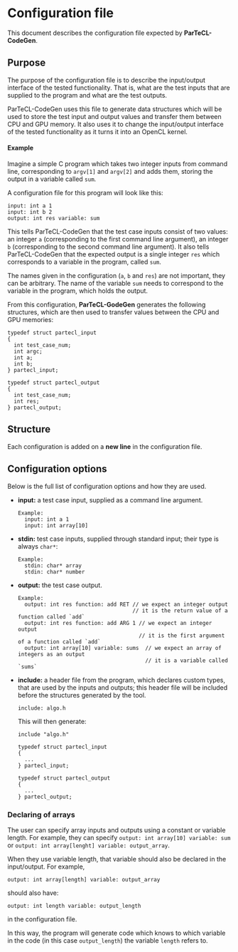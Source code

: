 # Configuration file

This document describes the configuration file expected by **ParTeCL-CodeGen**.

## Purpose

The purpose of the configuration file is to describe the input/output interface of the tested functionality.
That is, what are the test inputs that are supplied to the program and what are the test outputs.

ParTeCL-CodeGen uses this file to generate data structures which will be used to store the test input and output values and transfer them between CPU and GPU memory.
It also uses it to change the input/output interface of the tested functionality as it turns it into an OpenCL kernel.

#### Example

Imagine a simple C program which takes two integer inputs from command line, corresponding to `argv[1]` and `argv[2]` and adds them, storing the output in a variable called `sum`.

A configuration file for this program will look like this:

```
input: int a 1
input: int b 2
output: int res variable: sum 
```

This tells ParTeCL-CodeGen that the test case inputs consist of two values: an integer `a` (corresponding to the first command line argument), an integer `b` (corresponding to the second command line argument). 
It also tells ParTeCL-CodeGen that the expected output is a single integer `res` which corresponds to a variable in the program, called `sum`.

The names given in the configuration (`a`, `b` and `res`) are not important, they can be arbitrary.
The name of the variable `sum` needs to correspond to the variable in the program, which holds the output.

From this configuration, **ParTeCL-GodeGen** generates the following structures, which are then used to transfer values between the CPU and GPU memories:

```
typedef struct partecl_input
{
  int test_case_num;
  int argc;
  int a;
  int b;
} partecl_input;

typedef struct partecl_output
{
  int test_case_num;
  int res;
} partecl_output;
```

## Structure

Each configuration is added on a **new line** in the configuration file.

## Configuration options

Below is the full list of configuration options and how they are used.

* **input:** a test case input, supplied as a command line argument.
  ``` 
  Example:
    input: int a 1
    input: int array[10]
  ```

* **stdin:** test case inputs, supplied through standard input; their type is always `char*`:
  ``` 
  Example:
    stdin: char* array 
    stdin: char* number
  ```

* **output:** the test case output. 
  ``` 
  Example:
    output: int res function: add RET // we expect an integer output 
                                      // it is the return value of a function called `add`
    output: int res function: add ARG 1 // we expect an integer output 
                                        // it is the first argument of a function called `add`
    output: int array[10] variable: sums  // we expect an array of integers as an output 
                                          // it is a variable called `sums`
  ```

* **include:** a header file from the program, which declares custom types, that are used by the inputs and outputs; this header file will be included before the structures generated by the tool.
  ```
  include: algo.h
  ```
  This will then generate:
  ```
  include "algo.h"

  typedef struct partecl_input
  {
    ...
  } partecl_input;

  typedef struct partecl_output
  {
    ...
  } partecl_output;
  ```

### Declaring of arrays

The user can specify array inputs and outputs using a constant or variable length.
For example, they can specify `output: int array[10] variable: sum` or `output: int array[lenght] variable: output_array`.

When they use variable length, that variable should also be declared in the input/output.
For example,

`output: int array[length] variable: output_array`

should also have:

`output: int length variable: output_length` 

in the configuration file.

In this way, the program will generate code which knows to which variable in the code (in this case `output_length`) the variable `length` refers to.
